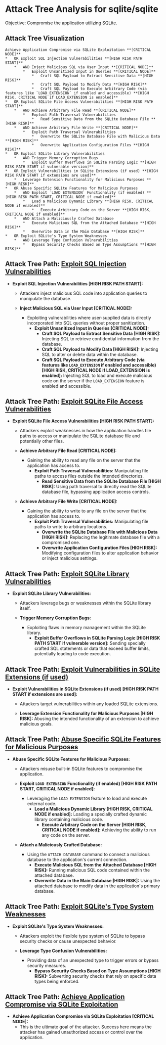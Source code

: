 # Attack Tree Analysis for sqlite/sqlite

Objective: Compromise the application utilizing SQLite.

## Attack Tree Visualization

```
Achieve Application Compromise via SQLite Exploitation **[CRITICAL NODE]**
*   OR Exploit SQL Injection Vulnerabilities **[HIGH RISK PATH START]**
    *   AND Inject Malicious SQL via User Input **[CRITICAL NODE]**
        *   Exploit Unsanitized Input in Queries **[CRITICAL NODE]**
            *   Craft SQL Payload to Extract Sensitive Data **[HIGH RISK]**
            *   Craft SQL Payload to Modify Data **[HIGH RISK]**
            *   Craft SQL Payload to Execute Arbitrary Code (via features like `LOAD_EXTENSION` if enabled and accessible) **[HIGH RISK, CRITICAL NODE if LOAD_EXTENSION is enabled]**
*   OR Exploit SQLite File Access Vulnerabilities **[HIGH RISK PATH START]**
    *   AND Achieve Arbitrary File Read **[CRITICAL NODE]**
        *   Exploit Path Traversal Vulnerabilities
            *   Read Sensitive Data from the SQLite Database File **[HIGH RISK]**
    *   AND Achieve Arbitrary File Write **[CRITICAL NODE]**
        *   Exploit Path Traversal Vulnerabilities
            *   Overwrite the SQLite Database File with Malicious Data **[HIGH RISK]**
            *   Overwrite Application Configuration Files **[HIGH RISK]**
*   OR Exploit SQLite Library Vulnerabilities
    *   AND Trigger Memory Corruption Bugs
        *   Exploit Buffer Overflows in SQLite Parsing Logic **[HIGH RISK PATH START if vulnerable version]**
*   OR Exploit Vulnerabilities in SQLite Extensions (if used) **[HIGH RISK PATH START if extensions are used]**
    *   Leverage Extension Functionality for Malicious Purposes **[HIGH RISK]**
*   OR Abuse Specific SQLite Features for Malicious Purposes
    *   AND Exploit `LOAD EXTENSION` Functionality (if enabled) **[HIGH RISK PATH START, CRITICAL NODE if enabled]**
        *   Load a Malicious Dynamic Library **[HIGH RISK, CRITICAL NODE if enabled]**
            *   Execute Arbitrary Code on the Server **[HIGH RISK, CRITICAL NODE if enabled]**
    *   AND Attach a Maliciously Crafted Database
        *   Execute Malicious SQL from the Attached Database **[HIGH RISK]**
        *   Overwrite Data in the Main Database **[HIGH RISK]**
*   OR Exploit SQLite's Type System Weaknesses
    *   AND Leverage Type Confusion Vulnerabilities
        *   Bypass Security Checks Based on Type Assumptions **[HIGH RISK]**
```


## Attack Tree Path: [Exploit SQL Injection Vulnerabilities](./attack_tree_paths/exploit_sql_injection_vulnerabilities.md)

*   **Exploit SQL Injection Vulnerabilities [HIGH RISK PATH START]:**
    *   Attackers inject malicious SQL code into application queries to manipulate the database.

    *   **Inject Malicious SQL via User Input [CRITICAL NODE]:**
        *   Exploiting vulnerabilities where user-supplied data is directly incorporated into SQL queries without proper sanitization.
            *   **Exploit Unsanitized Input in Queries [CRITICAL NODE]:**
                *   **Craft SQL Payload to Extract Sensitive Data [HIGH RISK]:**  Injecting SQL to retrieve confidential information from the database.
                *   **Craft SQL Payload to Modify Data [HIGH RISK]:** Injecting SQL to alter or delete data within the database.
                *   **Craft SQL Payload to Execute Arbitrary Code (via features like `LOAD_EXTENSION` if enabled and accessible) [HIGH RISK, CRITICAL NODE if LOAD_EXTENSION is enabled]:** Injecting SQL to load and execute malicious code on the server if the `LOAD_EXTENSION` feature is enabled and accessible.

## Attack Tree Path: [Exploit SQLite File Access Vulnerabilities](./attack_tree_paths/exploit_sqlite_file_access_vulnerabilities.md)

*   **Exploit SQLite File Access Vulnerabilities [HIGH RISK PATH START]:**
    *   Attackers exploit weaknesses in how the application handles file paths to access or manipulate the SQLite database file and potentially other files.

    *   **Achieve Arbitrary File Read [CRITICAL NODE]:**
        *   Gaining the ability to read any file on the server that the application has access to.
            *   **Exploit Path Traversal Vulnerabilities:** Manipulating file paths to access files outside the intended directories.
                *   **Read Sensitive Data from the SQLite Database File [HIGH RISK]:** Using path traversal to directly read the SQLite database file, bypassing application access controls.

    *   **Achieve Arbitrary File Write [CRITICAL NODE]:**
        *   Gaining the ability to write to any file on the server that the application has access to.
            *   **Exploit Path Traversal Vulnerabilities:** Manipulating file paths to write to arbitrary locations.
                *   **Overwrite the SQLite Database File with Malicious Data [HIGH RISK]:** Replacing the legitimate database file with a compromised one.
                *   **Overwrite Application Configuration Files [HIGH RISK]:** Modifying configuration files to alter application behavior or inject malicious settings.

## Attack Tree Path: [Exploit SQLite Library Vulnerabilities](./attack_tree_paths/exploit_sqlite_library_vulnerabilities.md)

*   **Exploit SQLite Library Vulnerabilities:**
    *   Attackers leverage bugs or weaknesses within the SQLite library itself.

    *   **Trigger Memory Corruption Bugs:**
        *   Exploiting flaws in memory management within the SQLite library.
            *   **Exploit Buffer Overflows in SQLite Parsing Logic [HIGH RISK PATH START if vulnerable version]:** Sending specially crafted SQL statements or data that exceed buffer limits, potentially leading to code execution.

## Attack Tree Path: [Exploit Vulnerabilities in SQLite Extensions (if used)](./attack_tree_paths/exploit_vulnerabilities_in_sqlite_extensions__if_used_.md)

*   **Exploit Vulnerabilities in SQLite Extensions (if used) [HIGH RISK PATH START if extensions are used]:**
    *   Attackers target vulnerabilities within any loaded SQLite extensions.

    *   **Leverage Extension Functionality for Malicious Purposes [HIGH RISK]:** Abusing the intended functionality of an extension to achieve malicious goals.

## Attack Tree Path: [Abuse Specific SQLite Features for Malicious Purposes](./attack_tree_paths/abuse_specific_sqlite_features_for_malicious_purposes.md)

*   **Abuse Specific SQLite Features for Malicious Purposes:**
    *   Attackers misuse built-in SQLite features to compromise the application.

    *   **Exploit `LOAD EXTENSION` Functionality (if enabled) [HIGH RISK PATH START, CRITICAL NODE if enabled]:**
        *   Leveraging the `LOAD EXTENSION` feature to load and execute external code.
            *   **Load a Malicious Dynamic Library [HIGH RISK, CRITICAL NODE if enabled]:** Loading a specially crafted dynamic library containing malicious code.
                *   **Execute Arbitrary Code on the Server [HIGH RISK, CRITICAL NODE if enabled]:**  Achieving the ability to run any code on the server.

    *   **Attach a Maliciously Crafted Database:**
        *   Using the `ATTACH DATABASE` command to connect a malicious database to the application's current connection.
            *   **Execute Malicious SQL from the Attached Database [HIGH RISK]:** Running malicious SQL code contained within the attached database.
            *   **Overwrite Data in the Main Database [HIGH RISK]:** Using the attached database to modify data in the application's primary database.

## Attack Tree Path: [Exploit SQLite's Type System Weaknesses](./attack_tree_paths/exploit_sqlite's_type_system_weaknesses.md)

*   **Exploit SQLite's Type System Weaknesses:**
    *   Attackers exploit the flexible type system of SQLite to bypass security checks or cause unexpected behavior.

    *   **Leverage Type Confusion Vulnerabilities:**
        *   Providing data of an unexpected type to trigger errors or bypass security measures.
            *   **Bypass Security Checks Based on Type Assumptions [HIGH RISK]:**  Subverting security checks that rely on specific data types being enforced.

## Attack Tree Path: [Achieve Application Compromise via SQLite Exploitation](./attack_tree_paths/achieve_application_compromise_via_sqlite_exploitation.md)

*   **Achieve Application Compromise via SQLite Exploitation [CRITICAL NODE]:**
    *   This is the ultimate goal of the attacker. Success here means the attacker has gained unauthorized access or control over the application.

